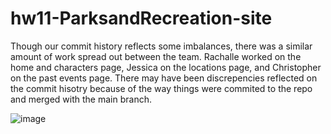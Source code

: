 # hw11-ParksandRecreation-site

Though our commit history reflects some imbalances, there was a similar amount of work spread out between the team. Rachalle worked on the home and characters page, Jessica on the locations page, and Christopher on the past events page. There may have been discrepencies reflected on the commit hisotry because of the way things were commited to the repo and merged with the main branch. 

![image](https://user-images.githubusercontent.com/112046810/201563707-1afe888d-6b85-4ab7-ba4b-b8216ea2d2c6.png)
